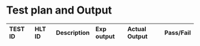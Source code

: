 # Test plan and Output

|  TEST ID  |  HLT ID |                        Description                              |     Exp output   |     Actual Output   |  Pass/Fail  | 
| :---------| :------ | :---------------------------------------------------------------| :----------------| :-------------------| :-----------|
